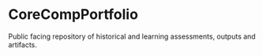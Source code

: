 # CoreCompPortfolio
Public facing repository of historical and learning assessments, outputs and artifacts. 
